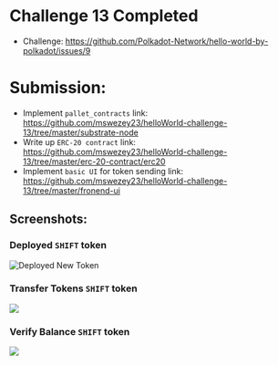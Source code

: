 # Challenge 13 Completed 
* Challenge: https://github.com/Polkadot-Network/hello-world-by-polkadot/issues/9

# Submission:
* Implement `pallet_contracts` link: https://github.com/mswezey23/helloWorld-challenge-13/tree/master/substrate-node
* Write up `ERC-20 contract` link: https://github.com/mswezey23/helloWorld-challenge-13/tree/master/erc-20-contract/erc20
* Implement `basic UI` for token sending link: https://github.com/mswezey23/helloWorld-challenge-13/tree/master/fronend-ui

## Screenshots:

### Deployed `SHIFT` token
![Deployed New Token](./challenge-13-0.png)
### Transfer Tokens `SHIFT` token
![](./challenge-13-1.png)
### Verify Balance `SHIFT` token
![](./challenge-13-2.png)
